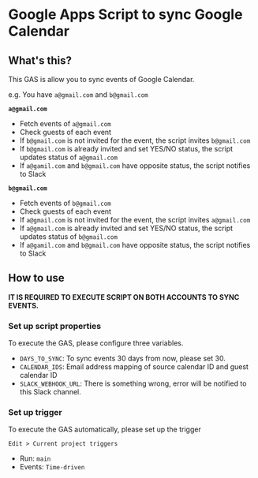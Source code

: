 # Google Apps Script to sync Google Calendar

## What's this?

This GAS is allow you to sync events of Google Calendar.

e.g. You have `a@gmail.com` and `b@gmail.com`

**`a@gmail.com`**

- Fetch events of `a@gmail.com`
- Check guests of each event
- If `b@gmail.com` is not invited for the event, the script invites `b@gmail.com`
- If `b@gmail.com` is already invited and set YES/NO status, the script updates status of `a@gmail.com`
- If `a@gamil.com` and `b@gmail.com` have opposite status, the script notifies to Slack

**`b@gmail.com`**

- Fetch events of `b@gmail.com`
- Check guests of each event
- If `a@gmail.com` is not invited for the event, the script invites `a@gmail.com`
- If `a@gmail.com` is already invited and set YES/NO status, the script updates status of `b@gmail.com`
- If `a@gamil.com` and `b@gmail.com` have opposite status, the script notifies to Slack

## How to use

**IT IS REQUIRED TO EXECUTE SCRIPT ON BOTH ACCOUNTS TO SYNC EVENTS.**

### Set up script properties

To execute the GAS, please configure three variables.

- `DAYS_TO_SYNC`: To sync events 30 days from now, please set 30.
- `CALENDAR_IDS`: Email address mapping of source calendar ID and guest calendar ID
- `SLACK_WEBHOOK_URL`: There is something wrong, error will be notified to this Slack channel.

### Set up trigger

To execute the GAS automatically, please set up the trigger

`Edit > Current project triggers`

- Run: `main`
- Events: `Time-driven`

